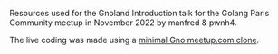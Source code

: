 Resources used for the Gnoland Introduction talk for the Golang Paris Community meetup in November 2022 by manfred & pwnh4.

The live coding was made using a [minimal Gno meetup.com clone](https://github.com/xplrz/gnoland-meetup).
